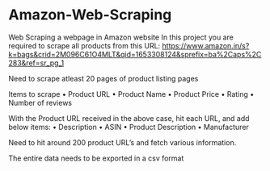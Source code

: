 # Amazon-Web-Scraping
Web Scraping a webpage in Amazon website
In this project you are required to scrape all products from this URL:
https://www.amazon.in/s?k=bags&crid=2M096C61O4MLT&qid=1653308124&sprefix=ba%2Caps%2C283&ref=sr_pg_1


Need to scrape atleast 20 pages of product listing pages

  Items to scrape
    • Product URL
    • Product Name
    • Product Price
    • Rating
    • Number of reviews

  With the Product URL received in the above case, hit each URL, and add below items:
    • Description
    • ASIN
    • Product Description
    • Manufacturer


Need to hit around 200 product URL’s and fetch various information.

The entire data needs to be exported in a csv format
